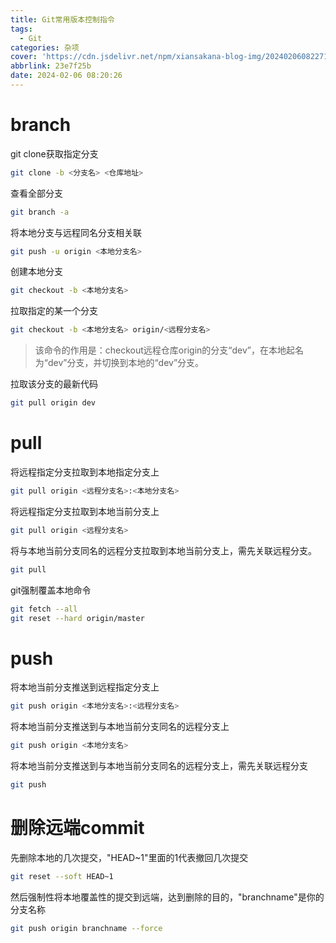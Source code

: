 ```yaml
---
title: Git常用版本控制指令
tags:
  - Git
categories: 杂项
cover: 'https://cdn.jsdelivr.net/npm/xiansakana-blog-img/202402060822719.jpg'
abbrlink: 23e7f25b
date: 2024-02-06 08:20:26
---
```


# branch

git clone获取指定分支

```bash
git clone -b <分支名> <仓库地址>
```

查看全部分支

```bash
git branch -a
```

将本地分支与远程同名分支相关联

```bash
git push -u origin <本地分支名>
```

创建本地分支

```bash
git checkout -b <本地分支名>
```

拉取指定的某一个分支

```bash
git checkout -b <本地分支名> origin/<远程分支名>
```

> 该命令的作用是：checkout远程仓库origin的分支“dev”，在本地起名为“dev”分支，并切换到本地的“dev”分支。

拉取该分支的最新代码

```bash
git pull origin dev
```





# pull

将远程指定分支拉取到本地指定分支上

```bash
git pull origin <远程分支名>:<本地分支名>
```

将远程指定分支拉取到本地当前分支上

```bash
git pull origin <远程分支名>
```

将与本地当前分支同名的远程分支拉取到本地当前分支上，需先关联远程分支。

```bash
git pull
```

git强制覆盖本地命令

```bash
git fetch --all
git reset --hard origin/master
```



# push

将本地当前分支推送到远程指定分支上

```bash
git push origin <本地分支名>:<远程分支名>
```

将本地当前分支推送到与本地当前分支同名的远程分支上

```bash
git push origin <本地分支名>
```

将本地当前分支推送到与本地当前分支同名的远程分支上，需先关联远程分支

```bash
git push
```



# 删除远端commit

先删除本地的几次提交，"HEAD~1"里面的1代表撤回几次提交

```bash
git reset --soft HEAD~1
```

然后强制性将本地覆盖性的提交到远端，达到删除的目的，"branchname"是你的分支名称

```bash
git push origin branchname --force
```

